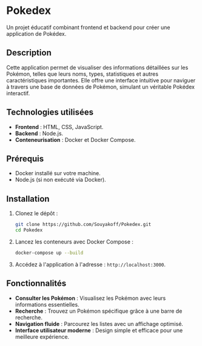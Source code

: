 # Pokedex

Un projet éducatif combinant frontend et backend pour créer une application de Pokédex.

## Description

Cette application permet de visualiser des informations détaillées sur les Pokémon, telles que leurs noms, types, statistiques et autres caractéristiques importantes. Elle offre une interface intuitive pour naviguer à travers une base de données de Pokémon, simulant un véritable Pokédex interactif.

## Technologies utilisées

- **Frontend** : HTML, CSS, JavaScript.
- **Backend** : Node.js.
- **Conteneurisation** : Docker et Docker Compose.

## Prérequis

- Docker installé sur votre machine.
- Node.js (si non exécuté via Docker).

## Installation

1. Clonez le dépôt :
   ```bash
   git clone https://github.com/Souyakoff/Pokedex.git
   cd Pokedex
   ```

2. Lancez les conteneurs avec Docker Compose :
   ```bash
   docker-compose up --build
   ```

3. Accédez à l'application à l'adresse : `http://localhost:3000`.

## Fonctionnalités

- **Consulter les Pokémon** : Visualisez les Pokémon avec leurs informations essentielles.
- **Recherche** : Trouvez un Pokémon spécifique grâce à une barre de recherche.
- **Navigation fluide** : Parcourez les listes avec un affichage optimisé.
- **Interface utilisateur moderne** : Design simple et efficace pour une meilleure expérience.

